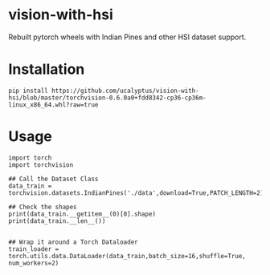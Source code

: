# vision-with-hsi
Rebuilt pytorch wheels with Indian Pines and other HSI dataset support.

# Installation

```
pip install https://github.com/ucalyptus/vision-with-hsi/blob/master/torchvision-0.6.0a0+fdd8342-cp36-cp36m-linux_x86_64.whl?raw=true

```

# Usage

```
import torch
import torchvision

## Call the Dataset Class 
data_train = torchvision.datasets.IndianPines('./data',download=True,PATCH_LENGTH=2)

## Check the shapes
print(data_train.__getitem__(0)[0].shape)
print(data_train.__len__())


## Wrap it around a Torch Dataloader
train_loader = torch.utils.data.DataLoader(data_train,batch_size=16,shuffle=True, num_workers=2)
```

